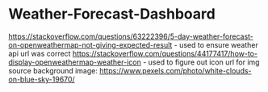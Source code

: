 # Weather-Forecast-Dashboard

https://stackoverflow.com/questions/63222396/5-day-weather-forecast-on-openweathermap-not-giving-expected-result - used to ensure weather api url was correct
https://stackoverflow.com/questions/44177417/how-to-display-openweathermap-weather-icon - used to figure out icon url for img source
background image: https://www.pexels.com/photo/white-clouds-on-blue-sky-19670/ 
